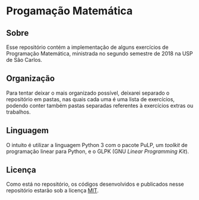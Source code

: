 # Progamação Matemática

## Sobre
Esse repositório contém a implementação de alguns exercícios de Programação Matemática, ministrada no segundo semestre de 2018 na USP de São Carlos.

## Organização
Para tentar deixar o mais organizado possível, deixarei separado o repositório em pastas, nas quais cada uma é uma lista de exercícios, podendo conter também pastas separadas referentes à exercícios extras ou trabalhos.

## Linguagem
O intuito é utilizar a linguagem Python 3 com o pacote PuLP, um _toolkit_ de programação linear para Python, e o GLPK (GNU _Linear Programming Kit_).

## Licença
Como está no repositório, os códigos desenvolvidos e publicados nesse
repositório estarão sob a licença [MIT](https://mit-license.org/).